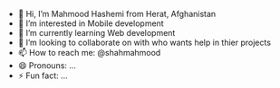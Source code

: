 - 👋 Hi, I’m Mahmood Hashemi from Herat, Afghanistan
- 👀 I’m interested in Mobile development 
- 🌱 I’m currently learning Web development
- 💞️ I’m looking to collaborate on with who wants help in thier projects
- 📫 How to reach me: @shahmahmood
- 😄 Pronouns: ...
- ⚡ Fun fact: ...

<!---
MahmoodHashem/MahmoodHashem is a ✨ special ✨ repository because its `README.md` (this file) appears on your GitHub profile.
You can click the Preview link to take a look at your changes.
--->
